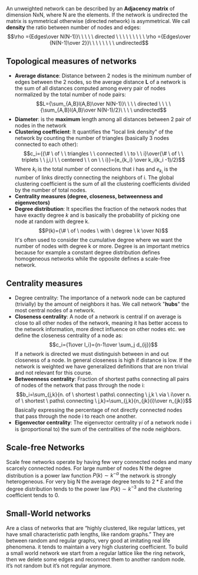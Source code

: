 An unweighted network can be described by an **Adjacency matrix** of dimension NxN, where N are the elements. If the network is undirected the matrix is symmetrical otherwise (directed network) is asymmetrical.
We call **density** the ratio between number of nodes and edges:$$\rho ={Edges\over N(N-1)}\ \  \ \ \ directed \ \ \ \ \ \ \ \ \ \rho ={Edges\over {N(N-1)\over 2}}\ \ \ \ \ \ \ \ undirected$$
## Topological measures of networks
- **Average distance**: Distance between 2 nodes is the minimum number of edges between the 2 nodes, so the average distance **L** of a network is the sum of all distances computed among every pair of nodes normalized by the total number of node pairs: $$L={\sum_{A,B}l(A,B)\over N(N-1)}\ \ \ \ directed \ \ \ \ {\sum_{A,B}l(A,B)\over N(N-1)/2}\ \ \ \ undirected$$
- **Diameter**: is the **maximum** length among all distances between 2 pair of nodes in the network
- **Clustering coefficient**: It quantifies the "local link density" of the network by counting the number of triangles (basically 3 nodes connected to each other):$$c_i={{\# \ of \ \ triangles \ \ connected \ \ to \ \ i}\over{\# \ of \ \ triplets \ \ j,i,l \ \ centered \ \ on \ \ i}}={e_{k_i} \over k_i(k_i -1)/2}$$Where $k_i$ is the total number of connections that i has and $e_{k_i}$ is the number of links directly connecting the neighbors of i. The global clustering coefficient is the sum of all the clustering coefficients divided by the number of total nodes.
- **Centrality measures (degree, closeness, betweenness and eigenvectors)**
- **Degree distribution**: It specifies the fraction of the network nodes that have exactly degree *k* and is basically the probability of picking one node at random with degree k. $$P(k)={\# \  of \ nodes \ with \ degree \ k \over N}$$It's often used to consider the cumulative degree where we want the number of nodes with degree k or more. Degree is an important metrics because for example a constant degree distribution defines homogeneous networks while the opposite defines a scale-free network.
## Centrality measures
- Degree centrality: The importance of a network node can be captured (trivially) by the amount of neighbors it has. We call network "**hubs**" the most central nodes of a network. 
- **Closeness centrality**: A node of a network is central if on average is close to all other nodes of the network, meaning it has better access to the network information, more direct influence on other nodes etc. we define the closeness centrality of a node as: $$c_i={1\over l_i}={n-1\over \sum_j d_{ij}}$$If a network is directed we must distinguish between in and out closeness of a node. In general closeness is high if distance is low. If the network is weighted we have generalized definitions that are non trivial and not relevant for this course.
- **Betweenness centrality**: Fraction of shortest paths connecting all pairs of nodes of the network that pass through the node i: $$b_i=\sum_{j,k}{n. of \ shortest \ paths\ connecting \ j,k \ via \ i\over n. of \ shortest \ paths\ connecting \ j,k}=\sum_{j,k}{n_{jk}(i)\over n_{jk}}$$Basically expressing the percentage of not directly connected nodes that pass through the node i to reach one another.
- **Eigenvector centrality**: The eigenvector centrality 𝛾𝑖 of a network node i is (proportional to) the sum of the centralities of the node neighbors.
## Scale-free Networks
Scale free networks operate by having few very connected nodes and many scarcely connected nodes. For large number of nodes N the degree distribution is a power law function $P(k)\sim k^{-\alpha}$ the network is strongly heterogeneous. For very big N the average degree tends to $2*E$ and the degree distribution tends to the power law $P(k)\sim k^{-3}$ and the clustering coefficient tends to 0.
## Small-World networks
Are a class of networks that are “highly clustered, like regular lattices, yet have small characteristic path lengths, like random graphs.” They are between random and regular graphs, very good at imitating real life phenomena. it tends to maintain a very high clustering coefficient.
To build a small world network we start from a regular lattice like the ring network, then we delete some edges and reconnect them to another random node. it’s not random but it’s not regular anymore.

